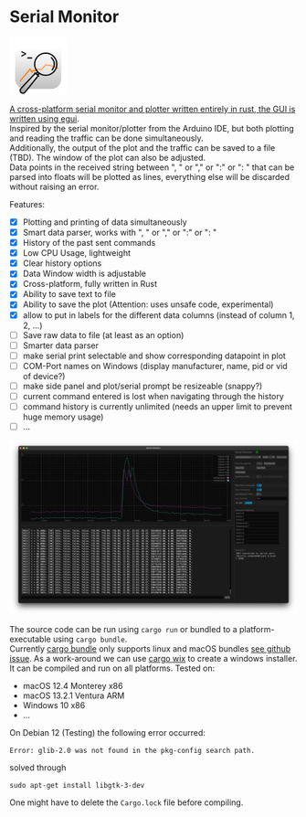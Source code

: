 # Serial Monitor

<a href="https://github.com/hacknus/serial-monitor-rust/releases"><img src="icons/icon.png" alt= “” width="100" height="100"> </img> 

A cross-platform serial monitor and plotter written entirely in rust, the GUI is written
using [egui](https://github.com/emilk/egui).  
Inspired by the serial monitor/plotter from the Arduino IDE, but both plotting and reading the traffic can be done
simultaneously.  
Additionally, the output of the plot and the traffic can be saved to a file (TBD). The window of the plot can also be
adjusted.  
Data points in the received string between ", " or "," or ":" or ": " that can be parsed into floats will be plotted as
lines, everything else will be discarded without raising an error.

Features:

- [X] Plotting and printing of data simultaneously
- [X] Smart data parser, works with ", " or "," or ":" or ": "
- [X] History of the past sent commands
- [X] Low CPU Usage, lightweight
- [X] Clear history options
- [X] Data Window width is adjustable
- [X] Cross-platform, fully written in Rust
- [X] Ability to save text to file
- [X] Ability to save the plot (Attention: uses unsafe code, experimental)
- [X] allow to put in labels for the different data columns (instead of column 1, 2, ...)
- [ ] Save raw data to file (at least as an option)
- [ ] Smarter data parser
- [ ] make serial print selectable and show corresponding datapoint in plot
- [ ] COM-Port names on Windows (display manufacturer, name, pid or vid of device?)
- [ ] make side panel and plot/serial prompt be resizeable (snappy?)
- [ ] current command entered is lost when navigating through the history
- [ ] command history is currently unlimited (needs an upper limit to prevent huge memory usage)
- [ ] ...

![Screenshot of the application on macOS](screenshot.png)

The source code can be run using ```cargo run``` or bundled to a platform-executable using ```cargo bundle```.  
Currently [cargo bundle](https://github.com/burtonageo/cargo-bundle) only supports linux and macOS
bundles [see github issue](https://github.com/burtonageo/cargo-bundle/issues/77).
As a work-around we can use [cargo wix](https://github.com/volks73/cargo-wix) to create a windows installer.  
It can be compiled and run on all platforms.
Tested on:

- macOS 12.4 Monterey x86
- macOS 13.2.1 Ventura ARM
- Windows 10 x86
- ...

On Debian 12 (Testing) the following error occurred:

```
Error: glib-2.0 was not found in the pkg-config search path.
```

solved through

```
sudo apt-get install libgtk-3-dev
```

One might have to delete the ```Cargo.lock``` file before compiling.  
